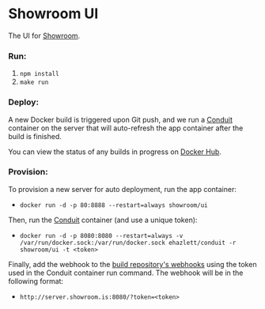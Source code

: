Showroom UI
===========

The UI for [Showroom](https://new.showroom.is).

### Run:

1. `npm install`
2. `make run`

### Deploy:

A new Docker build is triggered upon Git push, and we run a [Conduit](https://github.com/ehazlett/conduit)
container on the server that will auto-refresh the app container after the build
is finished.

You can view the status of any builds in progress on [Docker Hub](https://registry.hub.docker.com/u/showroom/ui/builds_history/96275/).

### Provision:

To provision a new server for auto deployment, run the app container:

- `docker run -d -p 80:8888 --restart=always showroom/ui`

Then, run the [Conduit](https://github.com/ehazlett/conduit) container (and
use a unique token):

- `docker run -d -p 8080:8080 --restart=always -v /var/run/docker.sock:/var/run/docker.sock ehazlett/conduit -r showroom/ui -t <token>`

Finally, add the webhook to the [build repository's webhooks](https://registry.hub.docker.com/u/showroom/ui/settings/webhooks/)
using the token used in the Conduit container run command. The webhook will be
in the following format:

- `http://server.showroom.is:8080/?token=<token>`
